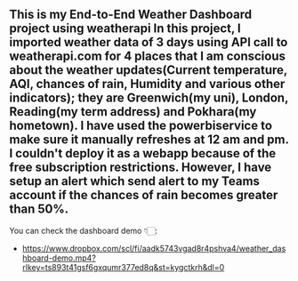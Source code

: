 This is my End-to-End Weather Dashboard project using weatherapi
In this project, I imported weather data of 3 days using API call to weatherapi.com for 4 places that I am conscious about the weather updates(Current temperature, AQI, chances of rain, Humidity and various other indicators);
they are Greenwich(my uni), London, Reading(my term address) and Pokhara(my hometown).
I have used the powerbiservice to make sure it manually refreshes at 12 am and pm. I couldn't deploy it as a webapp because of the free subscription restrictions.
However, I have setup an alert which send alert to my Teams account if the chances of rain becomes greater than 50%.
-
You can check the dashboard demo 👇🏻:
- https://www.dropbox.com/scl/fi/aadk5743vgad8r4pshva4/weather_dashboard-demo.mp4?rlkey=ts893t41gsf6gxqumr377ed8q&st=kygctkrh&dl=0
